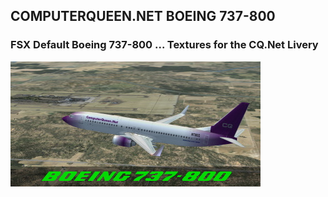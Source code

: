 ## COMPUTERQUEEN.NET BOEING 737-800
### FSX Default Boeing 737-800 ... Textures for the CQ.Net Livery
<IMG SRC="https://github.com/dizzyqueen/CQNet_fsx_plane_paints/blob/master/CQ_B738/thumbnail.JPG">

